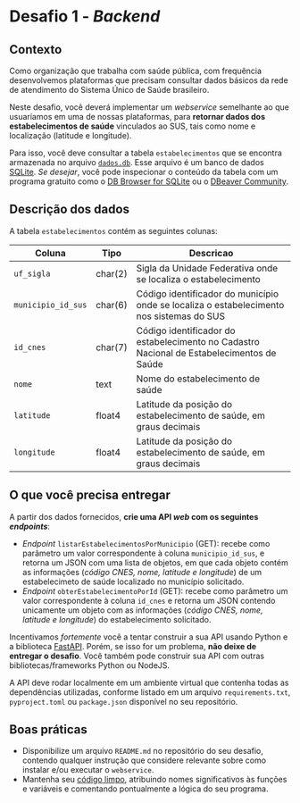 # Desafio 1 - *Backend*

## Contexto

Como organização que trabalha com saúde pública, com frequência desenvolvemos
plataformas que precisam consultar dados básicos da rede de atendimento do
Sistema Único de Saúde brasileiro.

Neste desafio, você deverá implementar um *webservice* semelhante ao que
usuaríamos em uma de nossas plataformas, para **retornar dados dos
estabelecimentos de saúde** vinculados ao SUS, tais como nome e localização
(latitude e longitude).

Para isso, você deve consultar a tabela `estabelecimentos` que se encontra
armazenada no arquivo [`dados.db`](./dados.db). Esse arquivo é um banco de
dados [SQLite](https://www.sqlite.org/index.html). *Se desejar*, você pode
inspecionar o conteúdo da tabela com um programa gratuito como o
[DB Browser for SQLite](https://sqlitebrowser.org/) ou o
[DBeaver Community](https://dbeaver.io/download/).

## Descrição dos dados

A tabela `estabelecimentos` contém as seguintes colunas:

| Coluna | Tipo | Descricao |
| ------ | ---- | --------- |
| `uf_sigla` | char(2) | Sigla da Unidade Federativa onde se localiza o estabelecimento |
| `municipio_id_sus` | char(6) | Código identificador do município onde se localiza o estabelecimento nos sistemas do SUS |
| `id_cnes` | char(7) | Código identificador do estabelecimento no Cadastro Nacional de Estabelecimentos de Saúde |
| `nome` | text | Nome do estabelecimento de saúde |
| `latitude` | float4 | Latitude da posição do estabelecimento de saúde, em graus decimais |
| `longitude` | float4 | Latitude da posição do estabelecimento de saúde, em graus decimais |

## O que você precisa entregar

A partir dos dados fornecidos,
**crie uma API *web* com os seguintes *endpoints***:

- *Endpoint* `listarEstabelecimentosPorMunicipio` (GET): recebe como parâmetro
um valor correspondente à coluna `municipio_id_sus`, e retorna um JSON com
uma lista de objetos, em que cada objeto contém as informações
(*código CNES, nome, latitude e longitude*) de um estabelecimeto de saúde
localizado no município solicitado.
- *Endpoint* `obterEstabelecimentoPorId` (GET): recebe como parâmetro um valor
correspondente à coluna `id_cnes` e retorna um JSON contendo unicamente um
objeto com as informações (*código CNES, nome, latitude e longitude*) do
estabelecimento solicitado.

Incentivamos *fortemente* você a tentar construir a sua API usando Python e a
biblioteca [FastAPI](https://fastapi.tiangolo.com/). Porém, se isso for um
problema, **não deixe de entregar o desafio**. Você também pode construir sua
API com outras bibliotecas/frameworks Python ou NodeJS.

A API deve rodar localmente em um ambiente virtual que contenha todas as
dependências utilizadas, conforme listado em um arquivo `requirements.txt`,
`pyproject.toml` ou `package.json` disponível no seu repositório.

## Boas práticas

- Disponibilize um arquivo `README.md` no repositório do seu desafio, contendo
qualquer instrução que considere relevante sobre como instalar e/ou executar
o `webservice`.
- Mantenha seu
[código limpo](https://impulsogov.notion.site/Princ-pios-do-c-digo-limpo-3758686b9bac49e18b0cf95f528e68c5),
atribuindo nomes significativos às funções e variáveis e comentando
pontualmente a lógica do seu programa.
